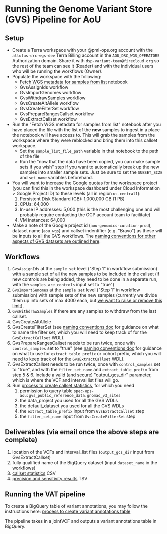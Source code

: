 # Running the Genome Variant Store (GVS) Pipeline for AoU

## Setup
- Create a Terra workspace with your @pmi-ops.org account with the `allofus-drc-wgs-dev` Terra Billing account in the `AOU_DRC_WGS_OPERATORS` Authorization domain. Share it with `dsp-variant-team@firecloud.org` so the rest of the team can see it (Reader) and with the individual users who will be running the workflows (Owner).
- Populate the workspace with the following:
  - [Fetch WGS metadata for samples from list](http://app.terra.bio/#workspaces/allofus-drc-wgs-dev/GVS%20AoU%20WGS%20Charlie/notebooks/launch/Fetch%20WGS%20metadata%20for%20samples%20from%20list.ipynb) notebook
  - GvsAssignIds workflow
  - GvsImportGenomes workflow
  - GvsWithdrawSamples workflow
  - GvsCreateAltAllele workflow
  - GvsCreateFilterSet workflow
  - GvsPrepareRangesCallset workflow
  - GvsExtractCallset workflow
- Run the "Fetch WGS metadata for samples from list" notebook after you have placed the file with the list of the **new** samples to ingest in a place the notebook will have access to.  This will grab the samples from the workspace where they were reblocked and bring them into this callset workspace.
  - Set the `sample_list_file_path` variable in that notebook to the path of the file
  - Run the "now that the data have been copied, you can make sample sets if you wish" step if you want to automatically break up the new samples into smaller sample sets.  Just be sure to set the `SUBSET_SIZE` and `set_name` variables beforehand.
- You will want to increase the Google quotas for the workspace project (you can find this in the workspace dashboard under Cloud Information > Google Project ID) to these levels (all in region `us-central1`):
    1. Persistent Disk Standard (GB): 1,000,000 GB (1 PB)
    2. CPUs: 64,000
    3. In-use IP addresses: 5,000 (this is the most challenging one and will probably require contacting the GCP account team to facilitate)
    4. VM instances: 64,000
- Make a note of the Google project id (`aou-genomics-curation-prod`), dataset name (`aou_wgs`) and callset indentifier (e.g. "Bravo") as these will be inputs to all the GVS workflows. The [naming conventions for other aspects of GVS datasets are outlined here](https://docs.google.com/document/d/1pNtuv7uDoiOFPbwe4zx5sAGH7MyxwKqXkyrpNmBxeow).

## Workflows
1. `GvsAssignIds` at the `sample set` level ("Step 1" in workflow submission) with a sample set of all the new samples to be included in the callset (if new controls are being added, they need to be done in a separate run, with the `samples_are_controls` input set to "true")
2. `GvsImportGenomes` at the `sample set` level ("Step 1" in workflow submission) with sample sets of the new samples (currently we divide them up into sets of max 4000 each, but [we want to raise or remove this limit](https://broadworkbench.atlassian.net/browse/VS-344)).
3. `GvsWithdrawSamples` if there are any samples to withdraw from the last callset.
4. GvsCreateAltAllele
5. GvsCreateFilterSet (see [naming conventions doc](https://docs.google.com/document/d/1pNtuv7uDoiOFPbwe4zx5sAGH7MyxwKqXkyrpNmBxeow) for guidance on what to name the filter set, which you will need to keep track of for the `GvsExtractCallset` WDL).
6. GvsPrepareRangesCallset needs to be run twice, once with `control_samples` set to "true" (see [naming conventions doc](https://docs.google.com/document/d/1pNtuv7uDoiOFPbwe4zx5sAGH7MyxwKqXkyrpNmBxeow) for guidance on what to use for `extract_table_prefix` or cohort prefix, which you will need to keep track of for the `GvsExtractCallset` WDL).
7. GvsExtractCallset needs to be run twice, once with `control_samples` set to "true", and with the `filter_set_name` and `extract_table_prefix` from step 5 & 6.  Include a valid (and secure) "output_gcs_dir" parameter, which is where the VCF and interval list files  will go.
8. Run [process to create callset statistics](callset_QC/README.md), for which you need
    1. permission to query table `spec-ops-aou:gvs_public_reference_data.gnomad_v3_sites`
    2. the data_project you used for all the GVS WDLs
    3. the default_dataset you used for all the GVS WDLs
    4. the `extract_table_prefix` input from `GvsExtractCallset` step
    5. the `filter_set_name` input from `GvsCreateFilterSet` step

## Deliverables (via email once the above steps are complete)
1. location of the VCFs and interval_list files (`output_gcs_dir` input from GvsExtractCallset)
2. fully qualified name of the BigQuery dataset (input `dataset_name` in the workflows)
3. [callset statistics](callset_QC/README.md) CSV
4. [precision and sensitivity results](tieout/AoU_PRECISION_SENSITIVITY.md) TSV

## Running the VAT pipeline
To create a BigQuery table of variant annotations, you may follow the instructions here:
[process to create variant annotations table](variant_annotations_table/README.md)

The pipeline takes in a jointVCF and outputs a variant annotations table in BigQuery.



